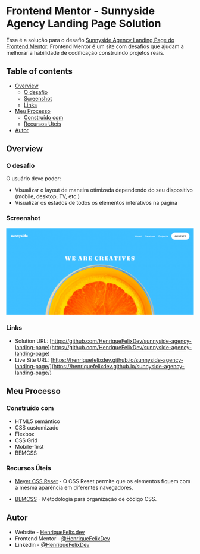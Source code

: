 # Frontend Mentor - Sunnyside Agency Landing Page Solution

Essa é a solução para o desafio [Sunnyside Agency Landing Page do Frontend Mentor](https://www.frontendmentor.io/challenges/sunnyside-agency-landing-page-7yVs3B6ef). Frontend Mentor  é um site com desafios que ajudam a melhorar a habilidade de codificação construindo projetos reais.

## Table of contents

- [Overview](#overview)
  - [O desafio](#o-desafio)
  - [Screenshot](#screenshot)
  - [Links](#links)
- [Meu Processo](#meu-processo)
  - [Construído com](#construído-com)
  - [Recursos Úteis](#recursos-úteis)
- [Autor](#autor)

## Overview

### O desafio

O usuário deve poder:
 - Visualizar o layout de maneira otimizada dependendo do seu dispositivo (mobile, desktop, TV, etc.)
 - Visualizar os estados de todos os elementos interativos na página

### Screenshot

![Screenshot Live Site](./screenshot.png)

### Links

- Solution URL: [https://github.com/HenriqueFelixDev/sunnyside-agency-landing-page](https://github.com/HenriqueFelixDev/sunnyside-agency-landing-page)
- Live Site URL: [https://henriquefelixdev.github.io/sunnyside-agency-landing-page/](https://henriquefelixdev.github.io/sunnyside-agency-landing-page/)

## Meu Processo

### Construído com

- HTML5 semântico
- CSS customizado
- Flexbox
- CSS Grid
- Mobile-first
- BEMCSS

### Recursos Úteis

- [Meyer CSS Reset](https://meyerweb.com/eric/tools/css/reset/reset.css) - O CSS Reset permite que os elementos fiquem com a mesma aparência em diferentes navegadores.

- [BEMCSS](https://getbem.com/) - Metodologia para organização de código CSS.

## Autor

- Website - [HenriqueFelix.dev](https://henriquefelix.dev.br/)
- Frontend Mentor - [@HenriqueFelixDev](https://www.frontendmentor.io/profile/HenriqueFelixDev)
- Linkedin - [@HenriqueFelixDev](https://www.linkedin.com/in/henrique-felix-dev/)